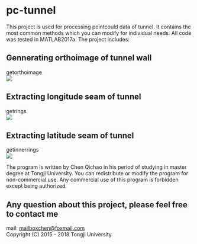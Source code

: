 # pc-tunnel
This project is used for processing pointcould data of tunnel. It contains the most common methods which you can modify for individual needs. All code was tested in MATLAB2017a. The project includes:<br>

## Gennerating orthoimage of tunnel wall
getorthoimage<br>
![](https://github.com/cqc2/pc-tunnel/blob/master/example/orthoimage.png) 


## Extracting longitude seam of tunnel 
getrings<br>
![](https://github.com/cqc2/pc-tunnel/blob/master/example/tunnel_joint_seam-longitude.png) 


## Extracting latitude seam of tunnel  
getinnerrings<br>
![](https://github.com/cqc2/pc-tunnel/blob/master/example/tunnel_joint_seam-latitude.jpg) 


The program is written by Chen Qichao in his period of studying in master degree at Tongji University. You can redistribute or modify the program for non-commercial use. Any commercial use of this program is forbidden except being authorized.<br>


## Any question about this project, please feel free to contact me
mail: mailboxchen@foxmail.com <br>
Copyright (C) 2015 - 2018  Tongji University 
